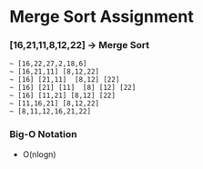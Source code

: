 # Merge Sort Assignment

### [16,21,11,8,12,22] -> Merge Sort

```
~ [16,22,27,2,18,6]
~ [16,21,11] [8,12,22]
~ [16] [21,11]  [8,12] [22]
~ [16] [21] [11]  [8] [12] [22]
~ [16] [11,21] [8,12] [22]
~ [11,16,21] [8,12,22]
~ [8,11,12,16,21,22]
```

### Big-O Notation

- O(nlogn)
